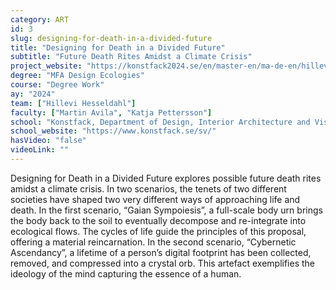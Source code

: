 ```yaml
---
category: ART
id: 3
slug: designing-for-death-in-a-divided-future
title: "Designing for Death in a Divided Future"
subtitle: "Future Death Rites Amidst a Climate Crisis"
project_website: "https://konstfack2024.se/en/master-en/ma-de-en/hillevi-hesseldahl/"
degree: "MFA Design Ecologies"
course: "Degree Work"
ay: "2024"
team: ["Hillevi Hesseldahl"]
faculty: ["Martin Avila", "Katja Pettersson"]
school: "Konstfack, Department of Design, Interior Architecture and Visual Communication, Stockholm, Sweden"
school_website: "https://www.konstfack.se/sv/"
hasVideo: "false"
videoLink: ""
---
```


Designing for Death in a Divided Future explores possible future death rites amidst a climate crisis. In two scenarios, the tenets of two different societies have shaped two very different ways of approaching life and death. In the first scenario, “Gaian Sympoiesis”, a full-scale body urn brings the body back to the soil to eventually decompose and re-integrate into ecological flows. The cycles of life guide the principles of this proposal, offering a material reincarnation.  In the second scenario, “Cybernetic Ascendancy”, a lifetime of a person’s digital footprint has been collected, removed, and compressed into a crystal orb. This artefact exemplifies the ideology of the mind capturing the essence of a human.
